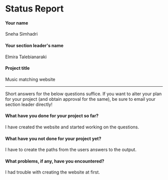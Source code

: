 # Status Report

#### Your name

Sneha Simhadri

#### Your section leader's name

Elmira Talebianaraki

#### Project title

Music matching website

***

Short answers for the below questions suffice. If you want to alter your plan for your project (and obtain approval for the same), be sure to email your section leader directly!

#### What have you done for your project so far?

I have created the website and started working on the questions.

#### What have you not done for your project yet?

I have to create the paths from the users answers to the output.

#### What problems, if any, have you encountered?

I had trouble with creating the website at first. 
